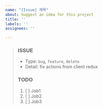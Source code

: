 ```yaml
---
name: "[Issue] 제목"
about: Suggest an idea for this project
title: ''
labels: ''
assignees: ''

---
```


> ### ISSUE
> * Type: `bug`, `feature`, `delete`
> * Detail: fix actions from client redux
> 
> ### TODO
> 1. [ ]  Job1
> 2. [ ]  Job2
> 3. [ ]  Job3
